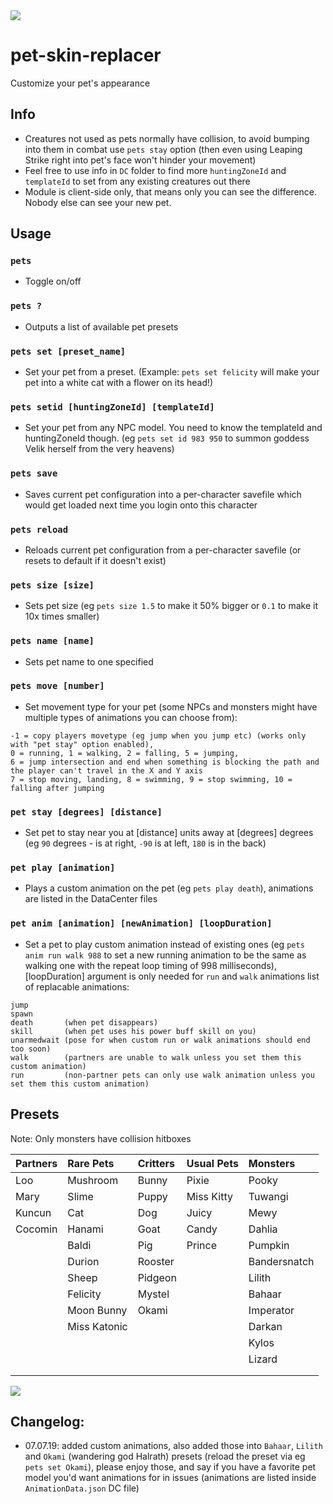 <img src=http://u.cubeupload.com/Owyn/lilbaha.jpg>

# pet-skin-replacer
Customize your pet's appearance

## Info
- Creatures not used as pets normally have collision, to avoid bumping into them in combat use `pets stay` option (then even using Leaping Strike right into pet's face won't hinder your movement)   
- Feel free to use info in `DC` folder to find more `huntingZoneId` and `templateId` to set from any existing creatures out there  
- Module is client-side only, that means only you can see the difference. Nobody else can see your new pet.	

## Usage
### `pets`
- Toggle on/off
### `pets ?`
- Outputs a list of available pet presets
### `pets set [preset_name]`
- Set your pet from a preset. (Example: `pets set felicity` will make your pet into a white cat with a flower on its head!)
### `pets setid [huntingZoneId] [templateId]`
- Set your pet from any NPC model. You need to know the templateId and huntingZoneId though. (eg `pets set id 983 950` to summon goddess Velik herself from the very heavens)
### `pets save`
- Saves current pet configuration into a per-character savefile which would get loaded next time you login onto this character
### `pets reload`
- Reloads current pet configuration from a per-character savefile (or resets to default if it doesn't exist)
### `pets size [size]`
- Sets pet size (eg `pets size 1.5` to make it 50% bigger or `0.1` to make it 10x times smaller)
### `pets name [name]`
- Sets pet name to one specified
### `pets move [number]`
- Set movement type for your pet (some NPCs and monsters might have multiple types of animations you can choose from):
```
-1 = copy players movetype (eg jump when you jump etc) (works only with "pet stay" option enabled),
0 = running, 1 = walking, 2 = falling, 5 = jumping,
6 = jump intersection and end when something is blocking the path and the player can't travel in the X and Y axis
7 = stop moving, landing, 8 = swimming, 9 = stop swimming, 10 = falling after jumping
```
### `pet stay [degrees] [distance]`
- Set pet to stay near you at [distance] units away at [degrees] degrees (eg `90` degrees - is at right, `-90` is at left, `180` is in the back)
### `pet play [animation]`
- Plays a custom animation on the pet (eg `pets play death`), animations are listed in the DataCenter files
### `pet anim [animation] [newAnimation] [loopDuration]`
- Set a pet to play custom animation instead of existing ones (eg `pets anim run walk 988` to set a new running animation to be the same as walking one with the repeat loop timing of 998 milliseconds), [loopDuration] argument is only needed for `run` and `walk` animations list of replacable animations:  
```
jump
spawn
death		(when pet disappears)
skill		(when pet uses his power buff skill on you)
unarmedwait	(pose for when custom run or walk animations should end too soon)
walk		(partners are unable to walk unless you set them this custom animation)
run			(non-partner pets can only use walk animation unless you set them this custom animation)
```


## Presets
Note: Only monsters have collision hitboxes

| Partners | Rare Pets      | Critters | Usual Pets | Monsters     |
|:---------|:---------------|:---------|:-----------|:-------------|
| Loo      | Mushroom       | Bunny    | Pixie      | Pooky        |
| Mary     | Slime          | Puppy    | Miss Kitty | Tuwangi      |
| Kuncun   | Cat            | Dog      | Juicy      | Mewy         |
| Cocomin  | Hanami         | Goat     | Candy      | Dahlia       |
|          | Baldi          | Pig      | Prince     | Pumpkin      |
|          | Durion         | Rooster  |            | Bandersnatch |
|          | Sheep          | Pidgeon  |            | Lilith       |
|          | Felicity       | Mystel   |            | Bahaar       |
|          | Moon Bunny     | Okami    |            | Imperator    |
|          | Miss Katonic   |          |            | Darkan       |
|          |                |          |            | Kylos        |
|          |                |          |            | Lizard       |
|          |                |          |            |              |
|          |                |          |            |              |

<img src=http://u.cubeupload.com/Owyn/petspreview.jpg>


## Changelog:
- 07.07.19: added custom animations, also added those into `Bahaar`, `Lilith` and `Okami` (wandering god Halrath) presets (reload the preset via eg `pets set Okami`), please enjoy those, and say if you have a favorite pet model you'd want animations for in issues (animations are listed inside `AnimationData.json` DC file)